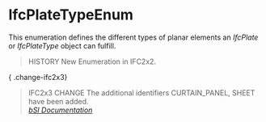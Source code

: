 IfcPlateTypeEnum
================
This enumeration defines the different types of planar elements an _IfcPlate_
or _IfcPlateType_ object can fulfill.  
  
> HISTORY  New Enumeration in IFC2x2.  
  
{ .change-ifc2x3}  
> IFC2x3 CHANGE  The additional identifiers CURTAIN_PANEL, SHEET have been
> added.  
[ _bSI
Documentation_](https://standards.buildingsmart.org/IFC/DEV/IFC4_2/FINAL/HTML/schema/ifcsharedbldgelements/lexical/ifcplatetypeenum.htm)


